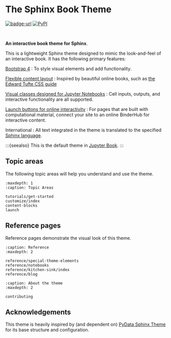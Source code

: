 # The Sphinx Book Theme

[![badge-url](https://img.shields.io/github/stars/executablebooks/sphinx-book-theme?label=github&style=social)](https://github.com/executablebooks/sphinx-book-theme)
[![PyPI][pypi-badge]][pypi-link]

<br />

**An interactive book theme for Sphinx**.

This is a lightweight Sphinx theme designed to mimic the look-and-feel of an
interactive book. It has the following primary features:

[Bootstrap 4](https://getbootstrap.com/docs/4.0/getting-started/introduction/)
: To style visual elements and add functionality.

[Flexible content layout](layout)
: Inspired by beautiful online books, such as [the Edward Tufte CSS guide](https://edwardtufte.github.io/tufte-css/)

[Visual classes designed for Jupyter Notebooks](reference/notebooks)
: Cell inputs, outputs, and interactive functionality are all supported.

[Launch buttons for online interactivity](launch)
: For pages that are built with computational material, connect your site to an online BinderHub for interactive content.

International
: All text integrated in the theme is translated to the specified [Sphinx language](https://www.sphinx-doc.org/en/master/usage/configuration.html#confval-language).

:::{seealso}
This is the default theme in [Jupyter Book](https://jupyterbook.org).
:::

## Topic areas

The following topic areas will help you understand and use the theme.

```{toctree}
:maxdepth: 1
:caption: Topic Areas

tutorials/get-started
customize/index
content-blocks
launch
```

## Reference pages

Reference pages demonstrate the visual look of this theme.

```{toctree}
:caption: Reference
:maxdepth: 2

reference/special-theme-elements
reference/notebooks
reference/kitchen-sink/index
reference/blog
```


```{toctree}
:caption: About the theme
:maxdepth: 2

contributing
```

## Acknowledgements

This theme is heavily inspired by (and dependent on)
[PyData Sphinx Theme](https://pydata-sphinx-theme.readthedocs.io/) for its base
structure and configuration.

[pypi-badge]: https://img.shields.io/pypi/v/sphinx-book-theme.svg
[pypi-link]: https://pypi.org/project/sphinx-book-theme
